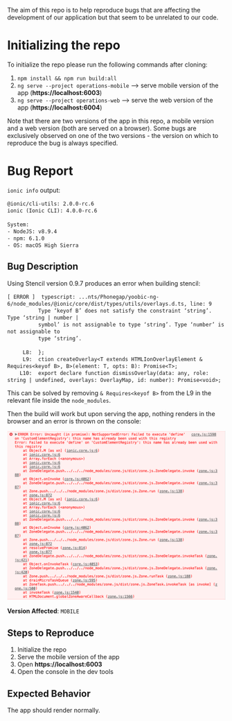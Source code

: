 The aim of this repo is to help reproduce bugs that are affecting the development of our application but that seem to be unrelated to our code.

# Initializing the repo

To initialize the repo please run the following commands after cloning:

1. `npm install && npm run build:all`
2. `ng serve --project operations-mobile` --> serve mobile version of the app (**https://localhost:6003**)
3. `ng serve --project operations-web` --> serve the web version of the app (**https://localhost:6004**)

Note that there are two versions of the app in this repo, a mobile version and a web version (both are served on a browser). Some bugs are exclusively observed on one of the two versions - the version on which to reproduce the bug is always specified.


# Bug Report

`ionic info` output:

```
@ionic/cli-utils: 2.0.0-rc.6
ionic (Ionic CLI): 4.0.0-rc.6

System:
- NodeJS: v8.9.4
- npm: 6.1.0
- OS: macOS High Sierra
```


## Bug Description

Using Stencil version 0.9.7 produces an error when building stencil:

```shell
[ ERROR ]  typescript: ...nts/Phonegap/yoobic-ng-6/node_modules/@ionic/core/dist/types/utils/overlays.d.ts, line: 9
          Type ‘keyof B’ does not satisfy the constraint ‘string’. Type ‘string | number |
          symbol’ is not assignable to type ‘string’. Type ‘number’ is not assignable to
          type ‘string’.

     L8:  };
     L9:  ction createOverlay<T extends HTMLIonOverlayElement & Requires<keyof B>, B>(element: T, opts: B): Promise<T>;
    L10:  export declare function dismissOverlay(data: any, role: string | undefined, overlays: OverlayMap, id: number): Promise<void>;
```

This can be solved by removing `& Requires<keyof B>` from the L9 in the relevant file inside the `node_modules`.

Then the build will work but upon serving the app, nothing renders in the browser and an error is thrown on the console:

![NotSupportedError](/images/NotSupportedError.png?raw=true)

**Version Affected**: `MOBILE`

## Steps to Reproduce

1. Initialize the repo
2. Serve the mobile version of the app
3. Open **https://localhost:6003**
4. Open the console in the dev tools


## Expected Behavior

The app should render normally.

